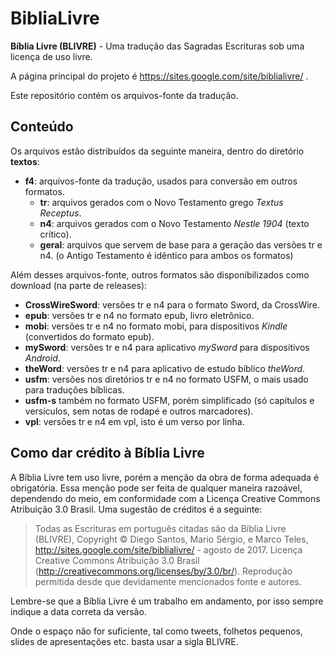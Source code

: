 BibliaLivre
===========

**Bíblia Livre (BLIVRE)** - Uma tradução das Sagradas Escrituras sob uma licença de uso livre.

A página principal do projeto é https://sites.google.com/site/biblialivre/ .

Este repositório contém os arquivos-fonte da tradução.

Conteúdo
--------
Os arquivos estão distribuídos da seguinte maneira, dentro do diretório **textos**:

 - **f4**: arquivos-fonte da tradução, usados para conversão em outros formatos.
	 - **tr**: arquivos gerados com o Novo Testamento grego *Textus Receptus*.
	 - **n4**: arquivos gerados com o Novo Testamento *Nestle 1904* (texto crítico).
	 - **geral**: arquivos que servem de base para a geração das versões tr e n4. (o Antigo Testamento é idêntico para ambos os formatos)
	 
Além desses arquivos-fonte, outros formatos são disponibilizados como download (na parte de releases):	 
	 
 - **CrossWireSword**: versões tr e n4 para o formato Sword, da CrossWire.
 - **epub**: versões tr e n4 no formato epub, livro eletrônico.
 - **mobi**: versões tr e n4 no formato mobi, para dispositivos *Kindle* (convertidos do formato epub).
 - **mySword**: versões tr e n4 para aplicativo *mySword* para dispositivos *Android*.
 - **theWord**: versões tr e n4 para aplicativo de estudo bíblico *theWord*.
 - **usfm**: versões nos diretórios tr e n4 no formato USFM, o mais usado para traduções bíblicas.
 - **usfm-s** também no formato USFM, porém simplificado (só capítulos e versículos, sem notas de rodapé e outros marcadores).
 - **vpl**: versões tr e n4 em vpl, isto é um verso por linha.

Como dar crédito à Bíblia Livre
-------------------------------

A Bíblia Livre tem uso livre, porém a menção da obra de forma adequada é obrigatória. Essa menção pode ser feita de qualquer maneira razoável, dependendo do meio, em conformidade com a Licença Creative Commons Atribuição 3.0 Brasil. Uma sugestão de créditos é a seguinte:


> Todas as Escrituras em português citadas são da Bíblia Livre (BLIVRE),
> Copyright © Diego Santos, Mario Sérgio, e Marco Teles,
> http://sites.google.com/site/biblialivre/ - agosto de 2017. Licença
> Creative Commons Atribuição 3.0 Brasil
> (http://creativecommons.org/licenses/by/3.0/br/). Reprodução permitida
> desde que devidamente mencionados fonte e autores.


Lembre-se que a Bíblia Livre é um trabalho em andamento, por isso sempre indique a data correta da versão.

Onde o espaço não for suficiente, tal como tweets, folhetos pequenos, slides de apresentações etc. basta usar a sigla BLIVRE.

